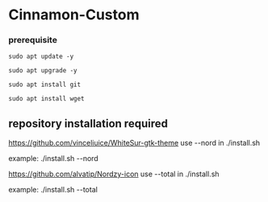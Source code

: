 # Cinnamon-Custom

### prerequisite

```shell script
sudo apt update -y
```
```shell script
sudo apt upgrade -y
```
```shell script
sudo apt install git
```
```shell script
sudo apt install wget
```

## repository installation required

https://github.com/vinceliuice/WhiteSur-gtk-theme
use --nord in ./install.sh

example: ./install.sh --nord

https://github.com/alvatip/Nordzy-icon
use --total in ./install.sh

example: ./install.sh --total
